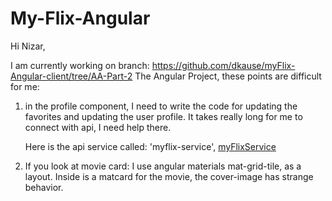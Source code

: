 # My-Flix-Angular

Hi Nizar,

I am currently working on branch: https://github.com/dkause/myFlix-Angular-client/tree/AA-Part-2
The Angular Project, these points are difficult for me:

1. in the profile component, I need to write the code for updating the favorites and updating the user profile.
   It takes really long for me to connect with api, I need help there.

   Here is the api service called: 'myflix-service', [myFlixService](src/app/fetch-api-data.service.ts)

2. If you look at movie card: I use angular materials mat-grid-tile, as a layout. Inside is a matcard for the movie, the cover-image has strange behavior.
